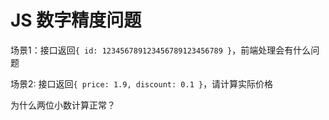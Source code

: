 # JS 数字精度问题

场景1：接口返回`{ id: 123456789123456789123456789 }`，前端处理会有什么问题

场景2: 接口返回`{ price: 1.9, discount: 0.1 }`，请计算实际价格

为什么两位小数计算正常？